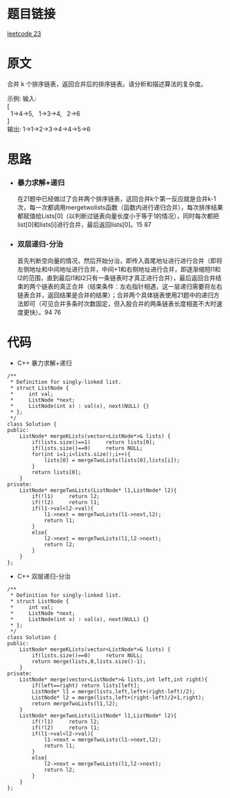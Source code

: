 # 题目链接
[leetcode 23](https://leetcode-cn.com/problems/merge-k-sorted-lists/)

# 原文
合并 k 个排序链表，返回合并后的排序链表。请分析和描述算法的复杂度。

示例:
输入:  
[  
  1->4->5,
  1->3->4,
  2->6  
]  
输出: 1->1->2->3->4->4->5->6

# 思路
- ### **暴力求解+递归**
  在21题中已经做过了合并两个排序链表，这回合并k个第一反应就是合并k-1次，每一次都调用mergetwolists函数（函数内进行递归合并），每次排序结果都赋值给Lists[0]（以判断过链表向量长度小于等于1的情况），同时每次都把list[0]和lists[i]进行合并，最后返回lists[0]。15 87
- ### **双层递归-分治**
  首先判断空向量的情况，然后开始分治，即传入首尾地址进行进行合并（即将左侧地址和中间地址进行合并，中间+1和右侧地址进行合并，即逐渐缩短l1和l2的范围，直到最后l1和l2只有一条链表时才真正进行合并），最后返回合并结束的两个链表的真正合并（结束条件：左右指针相遇，这一层递归需要将左右链表合并，返回结果是合并的结果）；合并两个具体链表使用21题中的递归方法即可（可见合并多条时次数固定，但入股合并的两条链表长度相差不大时速度更快）。94 76

# 代码
- C++ 暴力求解+递归
```
/**
 * Definition for singly-linked list.
 * struct ListNode {
 *     int val;
 *     ListNode *next;
 *     ListNode(int x) : val(x), next(NULL) {}
 * };
 */
class Solution {
public:
    ListNode* mergeKLists(vector<ListNode*>& lists) {
        if(lists.size()==1)     return lists[0];
        if(lists.size()==0)     return NULL;
        for(int i=1;i<lists.size();i++){
            lists[0] = mergeTwoLists(lists[0],lists[i]);
        }
        return lists[0];
    }
private:
    ListNode* mergeTwoLists(ListNode* l1,ListNode* l2){
        if(!l1)     return l2;
        if(!l2)     return l1;
        if(l1->val<l2->val){
            l1->next = mergeTwoLists(l1->next,l2);
            return l1;
        }
        else{
            l2->next = mergeTwoLists(l1,l2->next);
            return l2;
        }
    }
};
```
- C++ 双层递归-分治
```
/**
 * Definition for singly-linked list.
 * struct ListNode {
 *     int val;
 *     ListNode *next;
 *     ListNode(int x) : val(x), next(NULL) {}
 * };
 */
class Solution {
public:
    ListNode* mergeKLists(vector<ListNode*>& lists) {
        if(lists.size()==0)     return NULL;
        return merge(lists,0,lists.size()-1);
    }
private:
    ListNode* merge(vector<ListNode*>& lists,int left,int right){
        if(left==right) return lists[left];
        ListNode* l1 = merge(lists,left,left+(right-left)/2);
        ListNode* l2 = merge(lists,left+(right-left)/2+1,right);
        return mergeTwoLists(l1,l2);
    }
    ListNode* mergeTwoLists(ListNode* l1,ListNode* l2){
        if(!l1)     return l2;
        if(!l2)     return l1;
        if(l1->val<l2->val){
            l1->next = mergeTwoLists(l1->next,l2);
            return l1;
        }
        else{
            l2->next = mergeTwoLists(l1,l2->next);
            return l2;
        }
    }
};
```